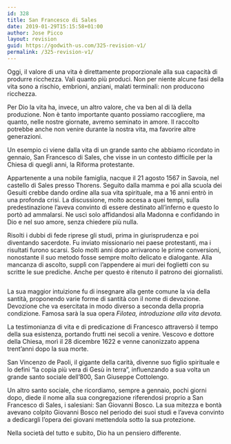 ```yaml
---
id: 328
title: San Francesco di Sales
date: 2019-01-29T15:15:58+01:00
author: Jose Picco
layout: revision
guid: https://godwith-us.com/325-revision-v1/
permalink: /325-revision-v1/
---
```

Oggi, il valore di una vita è direttamente proporzionale alla sua capacità di produrre ricchezza. Vali quanto più produci. Non per niente alcune fasi della vita sono a rischio, embrioni, anziani, malati terminali: non producono ricchezza.

Per Dio la vita ha, invece, un altro valore, che va ben al di là della produzione. Non è tanto importante quanto possiamo raccogliere, ma quanto, nelle nostre giornate, avremo seminato in amore. Il raccolto potrebbe anche non venire durante la nostra vita, ma favorire altre generazioni.

Un esempio ci viene dalla vita di un grande santo che abbiamo ricordato in gennaio, San Francesco di Sales, che visse in un contesto difficile per la Chiesa di quegli anni, la Riforma protestante.

Appartenente a una nobile famiglia, nacque il 21 agosto 1567 in Savoia, nel castello di Sales presso Thorens. Seguito dalla mamma e poi alla scuola dei Gesuiti crebbe dando ordine alla sua vita spirituale, ma a 16 anni entrò in una profonda crisi. La discussione, molto accesa a quei tempi, sulla predestinazione l’aveva convinto di essere destinato all’inferno e questo lo portò ad ammalarsi. Ne uscì solo affidandosi alla Madonna e confidando in Dio e nel suo amore, senza chiedere più nulla.

Risolti i dubbi di fede riprese gli studi, prima in giurisprudenza e poi diventando sacerdote. Fu inviato missionario nei paese protestanti, ma i risultati furono scarsi. Solo molti anni dopo arrivarono le prime conversioni, nonostante il suo metodo fosse sempre molto delicato e dialogante. Alla mancanza di ascolto, supplì con l’appendere ai muri dei foglietti con su scritte le sue prediche. Anche per questo è ritenuto il patrono dei giornalisti.<figure class="wp-block-image">

<img src="https://godwith-us.com/wp-content/uploads/2019/01/San-francesco-di-Sales.jpg" alt="" class="wp-image-326" srcset="https://incercadidio.com/wp-content/uploads/2019/01/San-francesco-di-Sales.jpg 618w, https://incercadidio.com/wp-content/uploads/2019/01/San-francesco-di-Sales-300x182.jpg 300w, https://incercadidio.com/wp-content/uploads/2019/01/San-francesco-di-Sales-330x200.jpg 330w" sizes="(max-width: 618px) 100vw, 618px" /> </figure> 

La sua maggior intuizione fu di insegnare alla gente comune la via della santità, proponendo varie forme di santità con il nome di devozione. Devozione che va esercitata in modo diverso a seconda della propria condizione. Famosa sarà la sua opera _Filotea, introduzione alla vita devota._

La testimonianza di vita e di predicazione di Francesco attraversò il tempo della sua esistenza, portando frutti nei secoli a venire. Vescovo e dottore della Chiesa, morì il 28 dicembre 1622 e venne canonizzato appena trent’anni dopo la sua morte.

San Vincenzo de Paoli, il gigante della carità, divenne suo figlio spirituale e lo definì “la copia più vera di Gesù in terra”, influenzando a sua volta un grande santo sociale dell’800, San Giuseppe Cottolengo.

Un altro santo sociale, che ricordiamo, sempre a gennaio, pochi giorni dopo, diede il nome alla sua congregazione riferendosi proprio a San Francesco di Sales, i salesiani: San Giovanni Bosco. La sua mitezza e bontà avevano colpito Giovanni Bosco nel periodo dei suoi studi e l’aveva convinto a dedicargli l’opera dei giovani mettendola sotto la sua protezione.

Nella società del tutto e subito, Dio ha un pensiero differente.